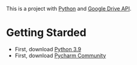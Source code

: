 This is a project with [Python](https://www.python.org/downloads/) and [Google Drive API](https://console.cloud.google.com/apis/library/drive.googleapis.com?id=e44a1596-da14-427c-9b36-5eb6acce3775&project=projeto-313518&hl=pt-br&supportedpurview=project).

# Getting Starded
* First, download [Python 3.9](https://www.python.org/downloads/)
* First, download [Pycharm Community](https://www.jetbrains.com/pt-br/pycharm/download/#section=windows)
